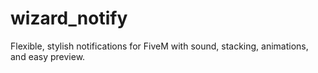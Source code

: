 # wizard_notify
Flexible, stylish notifications for FiveM with sound, stacking, animations, and easy preview.
